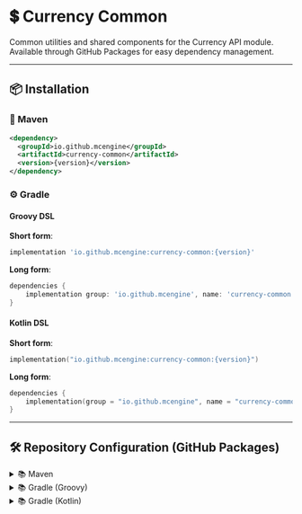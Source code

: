 # 💲 Currency Common

Common utilities and shared components for the Currency API module.  
Available through GitHub Packages for easy dependency management.

---

## 📦 Installation

### 🔧 Maven

```xml
<dependency>
  <groupId>io.github.mcengine</groupId>
  <artifactId>currency-common</artifactId>
  <version>{version}</version>
</dependency>
```

### ⚙️ Gradle

#### Groovy DSL

**Short form**:
```groovy
implementation 'io.github.mcengine:currency-common:{version}'
```

**Long form**:
```groovy
dependencies {
    implementation group: 'io.github.mcengine', name: 'currency-common', version: '{version}'
}
```

#### Kotlin DSL

**Short form**:
```kotlin
implementation("io.github.mcengine:currency-common:{version}")
```

**Long form**:
```kotlin
dependencies {
    implementation(group = "io.github.mcengine", name = "currency-common", version = "{version}")
}
```

---

## 🛠 Repository Configuration (GitHub Packages)

<details>
<summary>📚 Maven</summary>

```xml
<repositories>
  <repository>
    <id>github</id>
    <url>https://maven.pkg.github.com/MCEngine-Common/currency</url>
  </repository>
</repositories>
```
</details>

<details>
<summary>📚 Gradle (Groovy)</summary>

```groovy
repositories {
    maven {
        url = uri("https://maven.pkg.github.com/MCEngine-Common/currency")
    }
}
```
</details>

<details>
<summary>📚 Gradle (Kotlin)</summary>

```kotlin
repositories {
    maven {
        url = uri("https://maven.pkg.github.com/MCEngine-Common/currency")
    }
}
```
</details>
